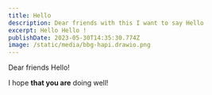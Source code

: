 ```yaml
---
title: Hello
description: Dear friends with this I want to say Hello
excerpt: Hello Hello !
publishDate: 2023-05-30T14:35:30.774Z
image: /static/media/bbg-hapi.drawio.png
---
```

D﻿ear friends Hello!

I﻿ hope **that you are** doing well!